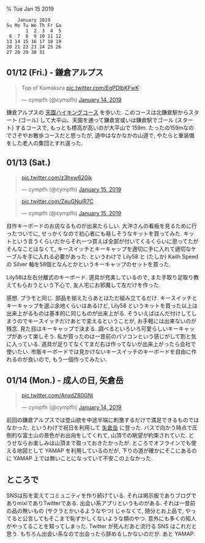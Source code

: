 % Tue Jan 15 2019

```
    January 2019      
Su Mo Tu We Th Fr Sa  
       1  2  3  4  5  
 6  7  8  9 10 11 12  
13 14 15 16 17 18 19  
20 21 22 23 24 25 26  
27 28 29 30 31        
```

## 01/12 (Fri.) - 鎌倉アルプス

<blockquote class="twitter-tweet" data-lang="en"><p lang="in" dir="ltr">Top of Kamakura <a href="https://t.co/EgPDIbKFwK">pic.twitter.com/EgPDIbKFwK</a></p>&mdash; cympfh (@cympfh) <a href="https://twitter.com/cympfh/status/1084728619526582273?ref_src=twsrc%5Etfw">January 14, 2019</a></blockquote>
<script async src="https://platform.twitter.com/widgets.js" charset="utf-8"></script>

鎌倉アルプスの [天園ハイキングコース](https://yamap.co.jp/activity/2964722) を歩いた.
このコースは北鎌倉駅からスタート (ゴール) して大平山、天園を通って鎌倉宮或いは鎌倉駅でゴール (スタート) するコースで,
もっとも標高が高いのが大平山で 159m.
たったの159mなのでさぞやお散歩コースだと思ったが, 道中はなかなかの山道で, やたらと重装備をした老人の集団とすれ違った.

## 01/13 (Sat.)

<blockquote class="twitter-tweet" data-lang="en"><p lang="und" dir="ltr"><a href="https://t.co/z3hxw620ik">pic.twitter.com/z3hxw620ik</a></p>&mdash; cympfh (@cympfh) <a href="https://twitter.com/cympfh/status/1085030265280315392?ref_src=twsrc%5Etfw">January 15, 2019</a></blockquote>
<script async src="https://platform.twitter.com/widgets.js" charset="utf-8"></script>

<blockquote class="twitter-tweet" data-lang="en"><p lang="und" dir="ltr"><a href="https://t.co/ZeuGNulR7C">pic.twitter.com/ZeuGNulR7C</a></p>&mdash; cympfh (@cympfh) <a href="https://twitter.com/cympfh/status/1085028791741702144?ref_src=twsrc%5Etfw">January 15, 2019</a></blockquote>
<script async src="https://platform.twitter.com/widgets.js" charset="utf-8"></script>

自作キーボードのお店なるものが出来たらしい.
大沖さんの看板を見るために行ったついでに, せっかくなので初心者にも易しそうなキットを買ってみた.
キットという言うくらいだからそれ一つ買えば全部が付いてくるくらいに思ってたがそんなことはなくて,
キースイッチとキーキャップを適切に手に入れて適切なケーブルを手に入れる必要があった.
というわけで Lily58 と (たしか) Kailh Speed の Silver 軸を58個となんとかというキーキャップのセットを買った.

Lily58は左右分離式のキーボード.
道具が充実しているので, また手取り足取り教えてもらおうという下心で, 友人宅にお邪魔して左だけを作った.

感想.
プラモと同じ. 部品を揃えたらあとはただ組み立てるだけ.
キースイッチとキーキャップを選ぶ余地くらいはあるけど, Lily58 というキットを買った以上は出来上がるものは基本的に同じものが出来上がる.
そういえばはんだ付けしてしまうのでキースイッチだけあとで変えるということが, お手軽には出来ないのが残念.
見た目はキーキャップで決まる.
調べるといろいろ可愛らしいキーキャップがあって楽しそう.
私が買ったのは一昔前のパソコンという感じがして割と気に入っている.
道具が足りてなくてまだ右は作ってないが出来上がったら会社で使いたい.
市販キーボードでは見かけないキースイッチのキーボードを自由に作れるのが良いので, もう一個作ってみたい.

## 01/14 (Mon.) - 成人の日, 矢倉岳

<blockquote class="twitter-tweet" data-lang="en"><p lang="und" dir="ltr"><a href="https://t.co/AnxdZ80GNi">pic.twitter.com/AnxdZ80GNi</a></p>&mdash; cympfh (@cympfh) <a href="https://twitter.com/cympfh/status/1084699688345907200?ref_src=twsrc%5Etfw">January 14, 2019</a></blockquote>
<script async src="https://platform.twitter.com/widgets.js" charset="utf-8"></script>

前回の鎌倉アルプスでは登山欲を中途半端に刺激するだけで満足できるものではなかった.
というわけで祝日を利用して [矢倉岳](https://yamap.co.jp/activity/2986402) に登った.
バスで向かう時点で圧倒的な富士山の景色がお出向をしてくれて, 山頂での眺望が約束されていた.
どうせならお楽しみは山頂まで取っておきたかったが.
ところでオフラインでも使える地図として YAMAP を利用しているのだが,
下りの道が確かにそこにあるのに YAMAP 上では無いことになっていて不安この上なかった.

## ところで

SNSは形を変えてコミュニティを作り続けている.
それは掲示板でありブログでありmixiでありTwitterである.
出会い系アプリというものがある.
それは一昔前の品の無いもの (サクラとかいるようなやつ) じゃなくて, 随分とお上品で, やってると公言してもそこまで恥ずかしくないような類のやつ.
意外にも多くの知人がやってることを知ってしまった.
Twitter が死んだあと流行る SNS はこれだと思う.
もちろん出会い系なので出会ったら辞めるしかないのだが.
あと YAMAP.
